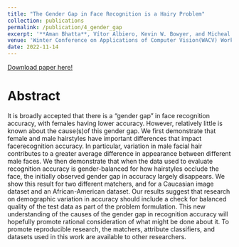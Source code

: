 ```yaml
---
title: "The Gender Gap in Face Recognition is a Hairy Problem"
collection: publications
permalink: /publication/4_gender_gap
excerpt: '**Aman Bhatta**, Vítor Albiero, Kevin W. Bowyer, and Micheal C. King <br><br> This paper analyzes that the gender gap in face recognition accuracy is mostly due varying dimensions of hairstyles that exists for men and is absent for female'
venue: 'Winter Conference on Applications of Computer Vision(WACV) Workshops, 2023'
date: 2022-11-14
---
```

[Download paper here!](/files/papers/gender_gap.pdf)

# Abstract
It is broadly accepted that there is a “gender gap” in face recognition accuracy, with females having lower accuracy. However, relatively little is known about the cause(s)of this gender gap. We first demonstrate that female and male hairstyles have important differences that impact facerecognition accuracy. In particular, variation in male facial hair contributes to a greater average difference in appearance between different male faces. We then demonstrate
that when the data used to evaluate recognition accuracy is gender-balanced for how hairstyles occlude the face, the initially observed gender gap in accuracy largely disappears. We show this result for two different matchers, and for a Caucasian image dataset and an African-American dataset. Our results suggest that research on demographic variation in accuracy should include a check for balanced quality of the test data as part of the problem formulation. This new understanding of the causes of the gender gap in recognition accuracy will hopefully promote rational consideration of what might be done about it. To promote reproducible research, the matchers, attribute classifiers, and datasets used in this work are available to other researchers.

